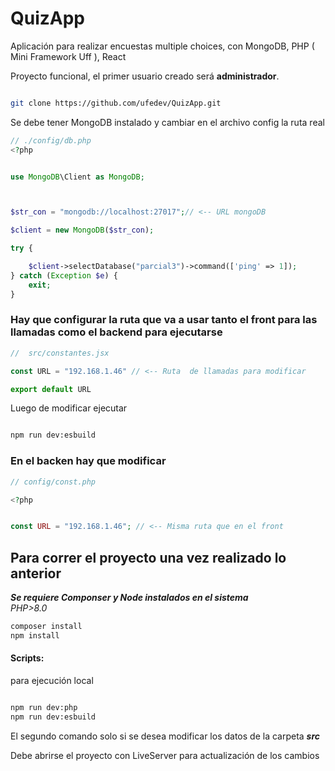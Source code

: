 # QuizApp

Aplicación para realizar encuestas multiple choices, con MongoDB, PHP ( Mini Framework Uff ), React

Proyecto funcional, el primer usuario creado será **administrador**.

```bash

git clone https://github.com/ufedev/QuizApp.git

```

Se debe tener MongoDB instalado y cambiar en el archivo config la ruta real

```php
// ./config/db.php
<?php


use MongoDB\Client as MongoDB;



$str_con = "mongodb://localhost:27017";// <-- URL mongoDB

$client = new MongoDB($str_con);

try {

    $client->selectDatabase("parcial3")->command(['ping' => 1]);
} catch (Exception $e) {
    exit;
}


```

### Hay que configurar la ruta que va a usar tanto el front para las llamadas como el backend para ejecutarse
```js
//  src/constantes.jsx

const URL = "192.168.1.46" // <-- Ruta  de llamadas para modificar

export default URL

```
Luego de modificar ejecutar 

```bash

npm run dev:esbuild

```

### En el backen hay que modificar 

```php
// config/const.php

<?php


const URL = "192.168.1.46"; // <-- Misma ruta que en el front


```

## Para correr el proyecto una vez realizado lo anterior

**_Se requiere Componser y Node instalados en el sistema_**  
_PHP>8.0_

```bash
composer install
npm install
```

#### Scripts:

para ejecución local

```bash

npm run dev:php
npm run dev:esbuild

```

El segundo comando solo si se desea modificar los datos de la carpeta **_src_**

Debe abrirse el proyecto con LiveServer para actualización de los cambios
